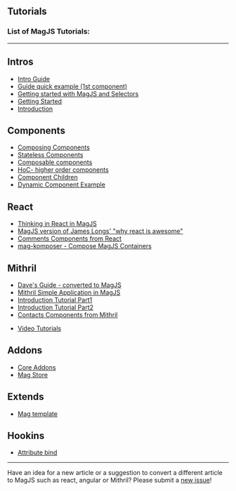 ## Tutorials

### List of MagJS Tutorials:

<hr>

## Intros

- [Intro Guide](//github.com/magnumjs/mag.js/blob/master/examples/tutorials/build-with-magjs-tutorial.md)
- [Guide quick example (1st component)](http://rawgit.com/magnumjs/mag.js/master/examples/tutorials/guide-quick-example.html)
- [Getting started with  MagJS and Selectors](https://github.com/magnumjs/mag.js/blob/master/examples/tutorials/getting-started-magjs-selectors.md)
- [Getting Started](https://github.com/magnumjs/mag.js/blob/master/examples/tutorials/getting-started.md)
- [Introduction](https://github.com/magnumjs/mag.js/blob/master/examples/tutorials/introduction.md)

## Components

- [Composing Components](//github.com/magnumjs/mag.js/blob/master/examples/tutorials/compositional-inheritance.md)
- [Stateless Components](https://github.com/magnumjs/mag.js/blob/master/examples/tutorials/stateless-components.md)
- [Composable components](//github.com/magnumjs/mag.js/blob/master/examples/components/README.md)
- [HoC- higher order components](https://github.com/magnumjs/mag.js/blob/master/examples/components/HOC.md)
- [Component Children](https://github.com/magnumjs/mag.js/blob/master/examples/tutorials/component-children.md)
- [Dynamic Component Example](https://github.com/magnumjs/mag.js/blob/master/examples/tutorials/component-count-dynamic.md)

## React

- [Thinking in React in MagJS](https://github.com/magnumjs/mag.js/blob/master/examples/tutorials/thinking-in-react-in-magjs.md)
- [MagJS version of James Longs' "why react is awesome"](http://rawgit.com/magnumjs/mag.js/master/examples/tutorials/james-awesome.html)
- [Comments Components from React](//github.com/magnumjs/mag.js/blob/master/examples/tutorials/react-comments-component.md)
- [mag-komposer - Compose MagJS Containers](//github.com/magnumjs/mag.js/blob/master/examples/tutorials/mag-komposer.md)

## Mithril

- [Dave's Guide - converted to MagJS](http://rawgit.com/magnumjs/mag.js/master/examples/tutorials/daves-guide.html)
- [Mithril Simple Application in MagJS](https://github.com/magnumjs/mag.js/blob/master/examples/tutorials/simple-application.md)
- [Introduction Tutorial Part1](//github.com/magnumjs/mag.js/blob/master/examples/tutorials/intro-part1.md)
- [Introduction Tutorial Part2](//github.com/magnumjs/mag.js/blob/master/examples/tutorials/intro-part2.md)
- [Contacts Components from Mithril](//github.com/magnumjs/mag.js/blob/master/examples/tutorials/contacts-components.md)

* [Video Tutorials](https://www.youtube.com/watch?v=OIXfxZ3DSC8&list=PLtWfKzAMcA-hcOkgjW3onCBM6vBw-PDOf)


## Addons

- [Core Addons](https://github.com/magnumjs/mag.js/blob/master/src/addons/README.md)
- [Mag Store](https://github.com/magnumjs/mag.js/blob/master/examples/mag-store.md)

## Extends

- [Mag template](https://github.com/magnumjs/mag.js/blob/master/src/extends/README.md)

## Hookins

- [Attribute bind](https://github.com/magnumjs/mag.js/blob/master/src/hookins/README.md)

<hr>

Have an idea for a new article or a suggestion to convert a different article to MagJS such as react, angular or Mithril?
Please submit a <a href="https://github.com/magnumjs/mag.js/issues/new">new issue</a>!
